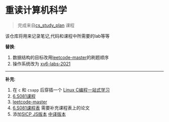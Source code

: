 # 重读计算机科学

> 完成来自[cs_study_plan](https://github.com/spring2go/cs_study_plan) 课程

该仓库将用来记录笔记,代码和课程中所需要的lab等等

**替换**:

1. 数据结构的目标改用[leetcode-master](https://github.com/youngyangyang04/leetcode-master)的刷题顺序
2. 操作系统改为 [xv6-labs-2021](https://github.com/cndoit18/xv6-labs-2021)

---
**补充**:

1. 在 `c` 和 `csapp` 后穿插一个 [Linux C编程一站式学习](https://docs.huihoo.com/c/linux-c-programming/index.html)
2. [6.S081课程](https://github.com/duguosheng/6.S081-All-in-one)
3. [leetcode-master](https://programmercarl.com/)
4. [6.S081课程表](https://pdos.csail.mit.edu/6.S081/2021/schedule.html) 需要补充课程表上的论文
5. 添加[SICP JS版本](https://github.com/source-academy/sicp) [中译版本](https://sicp-js-zh.vercel.app/#/)

